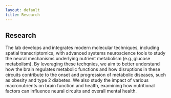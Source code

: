 ```yaml
---
layout: default
title: Research
---
```


## Research

<div class="research-container">
<!--    <div class="video-container">
        <video width="600" controls autoplay loop>
            <source src="/sunlab/mesoscope.mp4" type="video/mp4">
            Your browser does not support the video tag.
        </video>
        <p class="video-caption">2-Photon imaging of mouse hippocampus showing activities of > 5000 neurons.</p>
    </div>
    -->
    <div class="research-description">
        <p>The lab develops and integrates modern molecular techniques, including spatial transcriptomics, with advanced systems neuroscience tools to study the neural mechanisms underlying nutrient metabolism (e.g.,glucose metabolism). By leveraging these techqnies, we aim to better understand how the brain regulates metabolic functions and how disruptions in these circuits contribute to the onset and progression of metabolic diseases, such as obesity and type 2 diabetes. We also study the impact of various macronutrients on brain function and health, examining how nutritional factors can influence neural circuits and overall mental health.</p>
    </div>
</div>
